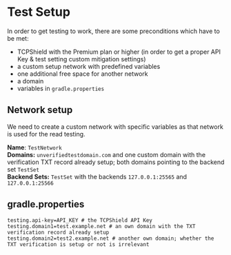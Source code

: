# Test Setup
In order to get testing to work, there are some preconditions which have to be met:
* TCPShield with the Premium plan or higher (in order to get a proper API Key & test setting custom mitigation settings)
* a custom setup network with predefined variables
* one additional free space for another network
* a domain
* variables in `gradle.properties`

## Network setup
We need to create a custom network with specific variables as that network is used for the read testing.

**Name**: `TestNetwork`<br>
**Domains:** `unverifiedtestdomain.com` and one custom domain with the verification TXT record already setup; 
both domains pointing to the backend set `TestSet`<br>
**Backend Sets:** `TestSet` with the backends `127.0.0.1:25565` and `127.0.0.1:25566`

## gradle.properties
```
testing.api-key=API_KEY # the TCPShield API Key 
testing.domain1=test.example.net # an own domain with the TXT verification record already setup
testing.domain2=test2.example.net # another own domain; whether the TXT verification is setup or not is irrelevant
```